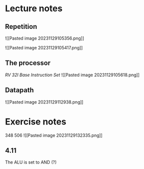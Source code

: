 # Lecture notes

## Repetition
![[Pasted image 20231129105356.png]]

![[Pasted image 20231129105417.png]]


## The processor

*RV 32I Base Instruction Set*
![[Pasted image 20231129105618.png]]

## Datapath
![[Pasted image 20231129112938.png]]

# Exercise notes
348
506
![[Pasted image 20231129132335.png]]
## 4.11
The ALU is set to AND (?)